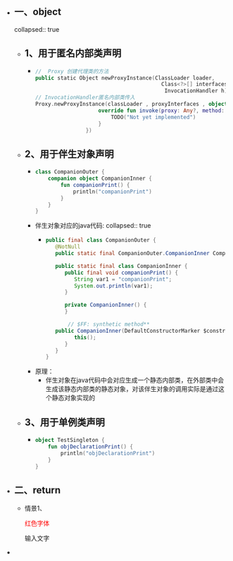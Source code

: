 - ## 一、object
  collapsed:: true
	- ## 1、用于匿名内部类声明
		- ```kotlin
		  //  Proxy 创建代理类的方法
		  public static Object newProxyInstance(ClassLoader loader,
		                                          Class<?>[] interfaces,
		                                           InvocationHandler h)
		  // InvocationHandler匿名内部类传入
		  Proxy.newProxyInstance(classLoader , proxyInterfaces , object :InvocationHandler{
		                      override fun invoke(proxy: Any?, method: Method?, args: Array<out Any>?): Any {
		                          TODO("Not yet implemented")
		                      }
		                  })
		  ```
	- ## 2、用于伴生对象声明
		- ```kotlin
		  class CompanionOuter {
		      companion object CompanionInner {
		          fun companionPrint() {
		              println("companionPrint")
		          }
		      }
		  }
		  
		  ```
		- 伴生对象对应的java代码:
		  collapsed:: true
			- ```java
			  public final class CompanionOuter {
			     @NotNull
			     public static final CompanionOuter.CompanionInner CompanionInner = new CompanionOuter.CompanionInner((DefaultConstructorMarker)null);
			  
			     public static final class CompanionInner {
			        public final void companionPrint() {
			           String var1 = "companionPrint";
			           System.out.println(var1);
			        }
			  
			        private CompanionInner() {
			        }
			  
			         // $FF: synthetic method**
			     public CompanionInner(DefaultConstructorMarker $constructor_marker) {
			           this();
			        }
			     }
			  }
			  ```
		- 原理：
			- 伴生对象在java代码中会对应生成一个静态内部类，在外部类中会生成该静态内部类的静态对象，对该伴生对象的调用实际是通过这个静态对象实现的
	- ## 3、用于单例类声明
		- ```kotlin
		  object TestSingleton {
		      fun objDeclarationPrint() {
		          println("objDeclarationPrint")
		      }
		  }
		  ```
- ## 二、return
	- 情景1、<p style="color:red">红色字体</p><p style="关键词:值">输入文字</p>
-